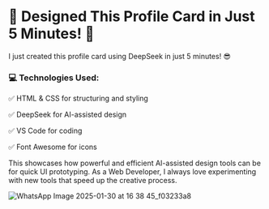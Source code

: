 # 🚀 Designed This Profile Card in Just 5 Minutes! 🚀

I just created this profile card using DeepSeek in just 5 minutes! 😎

### 💻 Technologies Used:

✅ HTML & CSS for structuring and styling

✅ DeepSeek for AI-assisted design

✅ VS Code for coding

✅ Font Awesome for icons

This showcases how powerful and efficient AI-assisted design tools can be for quick UI prototyping. As a Web Developer, I always love experimenting with new tools that speed up the creative process.

![WhatsApp Image 2025-01-30 at 16 38 45_f03233a8](https://github.com/user-attachments/assets/94e18a37-0302-49e7-a820-1c5a58423b14)

